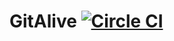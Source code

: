 # GitAlive [![Circle CI](https://circleci.com/gh/dgellow/gitalive.svg?style=svg)](https://circleci.com/gh/dgellow/gitalive)
